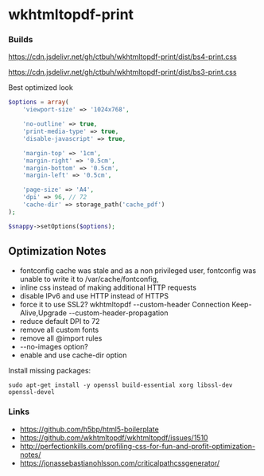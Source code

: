 # wkhtmltopdf-print

### Builds


https://cdn.jsdelivr.net/gh/ctbuh/wkhtmltopdf-print/dist/bs4-print.css

https://cdn.jsdelivr.net/gh/ctbuh/wkhtmltopdf-print/dist/bs3-print.css

Best optimized look

```php
$options = array(
    'viewport-size' => '1024x768',

    'no-outline' => true,
    'print-media-type' => true,
    'disable-javascript' => true,

    'margin-top' => '1cm',
    'margin-right' => '0.5cm',
    'margin-bottom' => '0.5cm',
    'margin-left' => '0.5cm',

    'page-size' => 'A4',
    'dpi' => 96, // 72
    'cache-dir' => storage_path('cache_pdf')
);

$snappy->setOptions($options);
```


## Optimization Notes
- fontconfig cache was stale and as a non privileged user, fontconfig was unable to write it to /var/cache/fontconfig,
- inline css instead of making additional HTTP requests
- disable IPv6 and use HTTP instead of HTTPS
- force it to use SSL2? wkhtmltopdf --custom-header Connection Keep-Alive,Upgrade --custom-header-propagation
- reduce default DPI to 72
- remove all custom fonts
- remove all @import rules
- --no-images option?
- enable and use cache-dir option

Install missing packages:
```
sudo apt-get install -y openssl build-essential xorg libssl-dev openssl-devel
```

### Links
- https://github.com/h5bp/html5-boilerplate
- https://github.com/wkhtmltopdf/wkhtmltopdf/issues/1510
- http://perfectionkills.com/profiling-css-for-fun-and-profit-optimization-notes/
- https://jonassebastianohlsson.com/criticalpathcssgenerator/

